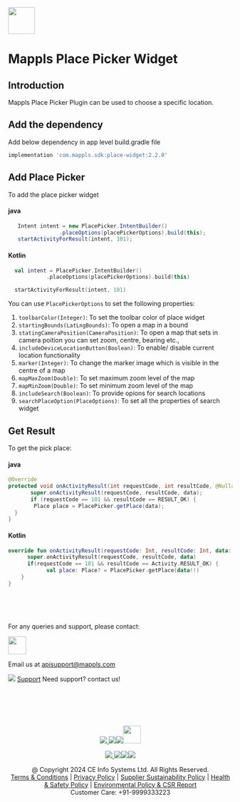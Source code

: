 
[<img src="https://about.mappls.com/images/mappls-b-logo.svg" height="60"/> </p>](https://www.mapmyindia.com/api)

# Mappls Place Picker Widget

##  Introduction
Mappls Place Picker Plugin can be used to choose a specific location.


## Add the dependency
Add below dependency in app level build.gradle file
~~~groovy	
implementation 'com.mappls.sdk:place-widget:2.2.0'
~~~

## Add Place Picker

To add the place picker widget
####  java

~~~java
   Intent intent = new PlacePicker.IntentBuilder()  
                .placeOptions(placePickerOptions).build(this);  
   startActivityForResult(intent, 101);
~~~

####  Kotlin

~~~kotlin
  val intent = PlacePicker.IntentBuilder()  
            .placeOptions(placePickerOptions).build(this)  

  startActivityForResult(intent, 101)
~~~
You can use `PlacePickerOptions` to set the following properties:
1. `toolbarColor(Integer)`:  To set the toolbar color of place widget
2. `startingBounds(LatLngBounds)`: To open a map in a bound
3. `statingCameraPosition(CameraPosition)`: To open a map that sets in camera poition you can set zoom, centre, bearing etc.,
4. `includeDeviceLocationButton(Boolean)`: To enable/ disable current location functionality
5. `marker(Integer)`: To change the marker image which is visible in the centre of a map
6. `mapMaxZoom(Double)`: To set maximum zoom level of the map
7. `mapMinZoom(Double)`: To set minimum zoom level of the map
8. `includeSearch(Boolean)`: To provide opions for search locations
9. `searchPlaceOption(PlaceOptions)`: To set all the properties of search widget
   ​

##  Get Result

To get the pick place:
####  java

~~~java
@Override  
protected void onActivityResult(int requestCode, int resultCode, @Nullable Intent data) {  
       super.onActivityResult(requestCode, resultCode, data);  
       if (requestCode == 101 && resultCode == RESULT_OK) {  
        Place place = PlacePicker.getPlace(data);  
  }  
}
~~~

####  Kotlin

~~~kotlin
override fun onActivityResult(requestCode: Int, resultCode: Int, data: Intent?) {  
      super.onActivityResult(requestCode, resultCode, data)  
      if(requestCode == 101 && resultCode == Activity.RESULT_OK) {  
            val place: Place? = PlacePicker.getPlace(data!!)            
    }  
}
~~~

<br><br><br>

For any queries and support, please contact: 

[<img src="https://about.mappls.com/images/mappls-logo.svg" height="40"/> </p>](https://about.mappls.com/api/)
Email us at [apisupport@mappls.com](mailto:apisupport@mappls.com)


![](https://www.mapmyindia.com/api/img/icons/support.png)
[Support](https://about.mappls.com/contact/)
Need support? contact us!

<br></br>
<br></br>

[<p align="center"> <img src="https://www.mapmyindia.com/api/img/icons/stack-overflow.png"/> ](https://stackoverflow.com/questions/tagged/mappls-api)[![](https://www.mapmyindia.com/api/img/icons/blog.png)](https://about.mappls.com/blog/)[![](https://www.mapmyindia.com/api/img/icons/gethub.png)](https://github.com/Mappls-api)[<img src="https://mmi-api-team.s3.ap-south-1.amazonaws.com/API-Team/npm-logo.one-third%5B1%5D.png" height="40"/> </p>](https://www.npmjs.com/org/mapmyindia) 



[<p align="center"> <img src="https://www.mapmyindia.com/june-newsletter/icon4.png"/> ](https://www.facebook.com/Mapplsofficial)[![](https://www.mapmyindia.com/june-newsletter/icon2.png)](https://twitter.com/mappls)[![](https://www.mapmyindia.com/newsletter/2017/aug/llinkedin.png)](https://www.linkedin.com/company/mappls/)[![](https://www.mapmyindia.com/june-newsletter/icon3.png)](https://www.youtube.com/channel/UCAWvWsh-dZLLeUU7_J9HiOA)




<div align="center">@ Copyright 2024 CE Info Systems Ltd. All Rights Reserved.</div>

<div align="center"> <a href="https://about.mappls.com/api/terms-&-conditions">Terms & Conditions</a> | <a href="https://about.mappls.com/about/privacy-policy">Privacy Policy</a> | <a href="https://about.mappls.com/pdf/mapmyIndia-sustainability-policy-healt-labour-rules-supplir-sustainability.pdf">Supplier Sustainability Policy</a> | <a href="https://about.mappls.com/pdf/Health-Safety-Management.pdf">Health & Safety Policy</a> | <a href="https://about.mappls.com/pdf/Environment-Sustainability-Policy-CSR-Report.pdf">Environmental Policy & CSR Report</a>

<div align="center">Customer Care: +91-9999333223</div>
